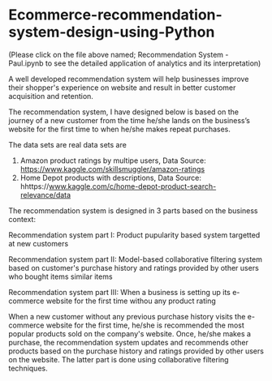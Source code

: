 # Ecommerce-recommendation-system-design-using-Python

(Please click on the file above named; Recommendation System - Paul.ipynb to see the detailed application of analytics and its interpretation)

A well developed recommendation system will help businesses improve their shopper's experience on website and result in better customer acquisition and retention.

The recommendation system, I have designed below is based on the journey of a new customer from the time he/she lands on the business’s website for the first time to when he/she makes repeat purchases. 

The data sets are real data sets are 
1. Amazon product ratings by multipe users, Data Source: https://www.kaggle.com/skillsmuggler/amazon-ratings
2. Home Depot products with descriptions, Data Source: hhttps://www.kaggle.com/c/home-depot-product-search-relevance/data

The recommendation system is designed in 3 parts based on the business context:

Recommendation system part I: Product pupularity based system targetted at new customers

Recommendation system part II: Model-based collaborative filtering system based on customer's purchase history and ratings provided by other users who bought items similar items

Recommendation system part III: When a business is setting up its e-commerce website for the first time withou any product rating

When a new customer without any previous purchase history visits the e-commerce website for the first time, he/she is recommended the most popular products sold on the company's website. Once, he/she makes a purchase, the recommendation system updates and recommends other products based on the purchase history and ratings provided by other users on the website. The latter part is done using collaborative filtering techniques.

